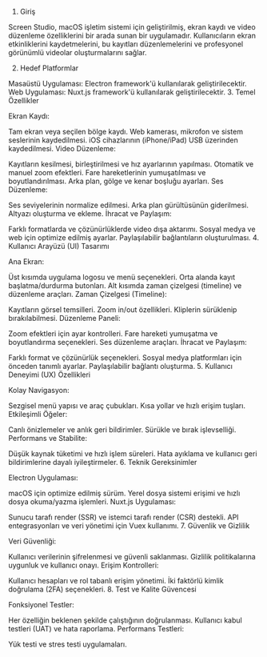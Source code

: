 1. Giriş

Screen Studio, macOS işletim sistemi için geliştirilmiş, ekran kaydı ve video düzenleme özelliklerini bir arada sunan bir uygulamadır. Kullanıcıların ekran etkinliklerini kaydetmelerini, bu kayıtları düzenlemelerini ve profesyonel görünümlü videolar oluşturmalarını sağlar.

2. Hedef Platformlar

Masaüstü Uygulaması: Electron framework'ü kullanılarak geliştirilecektir.
Web Uygulaması: Nuxt.js framework'ü kullanılarak geliştirilecektir. 3. Temel Özellikler

Ekran Kaydı:

Tam ekran veya seçilen bölge kaydı.
Web kamerası, mikrofon ve sistem seslerinin kaydedilmesi.
iOS cihazlarının (iPhone/iPad) USB üzerinden kaydedilmesi.
Video Düzenleme:

Kayıtların kesilmesi, birleştirilmesi ve hız ayarlarının yapılması.
Otomatik ve manuel zoom efektleri.
Fare hareketlerinin yumuşatılması ve boyutlandırılması.
Arka plan, gölge ve kenar boşluğu ayarları.
Ses Düzenleme:

Ses seviyelerinin normalize edilmesi.
Arka plan gürültüsünün giderilmesi.
Altyazı oluşturma ve ekleme.
İhracat ve Paylaşım:

Farklı formatlarda ve çözünürlüklerde video dışa aktarımı.
Sosyal medya ve web için optimize edilmiş ayarlar.
Paylaşılabilir bağlantıların oluşturulması. 4. Kullanıcı Arayüzü (UI) Tasarımı

Ana Ekran:

Üst kısımda uygulama logosu ve menü seçenekleri.
Orta alanda kayıt başlatma/durdurma butonları.
Alt kısımda zaman çizelgesi (timeline) ve düzenleme araçları.
Zaman Çizelgesi (Timeline):

Kayıtların görsel temsilleri.
Zoom in/out özellikleri.
Kliplerin sürüklenip bırakılabilmesi.
Düzenleme Paneli:

Zoom efektleri için ayar kontrolleri.
Fare hareketi yumuşatma ve boyutlandırma seçenekleri.
Ses düzenleme araçları.
İhracat ve Paylaşım:

Farklı format ve çözünürlük seçenekleri.
Sosyal medya platformları için önceden tanımlı ayarlar.
Paylaşılabilir bağlantı oluşturma. 5. Kullanıcı Deneyimi (UX) Özellikleri

Kolay Navigasyon:

Sezgisel menü yapısı ve araç çubukları.
Kısa yollar ve hızlı erişim tuşları.
Etkileşimli Öğeler:

Canlı önizlemeler ve anlık geri bildirimler.
Sürükle ve bırak işlevselliği.
Performans ve Stabilite:

Düşük kaynak tüketimi ve hızlı işlem süreleri.
Hata ayıklama ve kullanıcı geri bildirimlerine dayalı iyileştirmeler. 6. Teknik Gereksinimler

Electron Uygulaması:

macOS için optimize edilmiş sürüm.
Yerel dosya sistemi erişimi ve hızlı dosya okuma/yazma işlemleri.
Nuxt.js Uygulaması:

Sunucu tarafı render (SSR) ve istemci tarafı render (CSR) destekli.
API entegrasyonları ve veri yönetimi için Vuex kullanımı. 7. Güvenlik ve Gizlilik

Veri Güvenliği:

Kullanıcı verilerinin şifrelenmesi ve güvenli saklanması.
Gizlilik politikalarına uygunluk ve kullanıcı onayı.
Erişim Kontrolleri:

Kullanıcı hesapları ve rol tabanlı erişim yönetimi.
İki faktörlü kimlik doğrulama (2FA) seçenekleri. 8. Test ve Kalite Güvencesi

Fonksiyonel Testler:

Her özelliğin beklenen şekilde çalıştığının doğrulanması.
Kullanıcı kabul testleri (UAT) ve hata raporlama.
Performans Testleri:

Yük testi ve stres testi uygulamaları.

